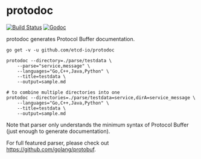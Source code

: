 
# protodoc

[![Build Status](https://img.shields.io/travis/etcd-io/protodoc.svg?style=flat-square)][cistat] [![Godoc](http://img.shields.io/badge/go-documentation-blue.svg?style=flat-square)][protodoc-godoc]

protodoc generates Protocol Buffer documentation.

```
go get -v -u github.com/etcd-io/protodoc

protodoc --directory=./parse/testdata \
	--parse="service,message" \
	--languages="Go,C++,Java,Python" \
	--title=testdata \
	--output=sample.md

# to combine multiple directories into one
protodoc --directories=./parse/testdata=service,dirA=service_message \
	--languages="Go,C++,Java,Python" \
	--title=testdata \
	--output=sample.md
```

Note that parser only understands the minimum syntax
of Protocol Buffer (just enough to generate documentation).

For full featured parser, please check out https://github.com/golang/protobuf.

[cistat]: https://travis-ci.com/etcd-io/protodoc
[protodoc-godoc]: https://godoc.org/github.com/etcd-io/protodoc
